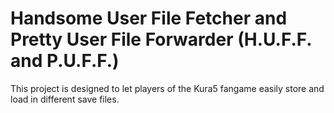 # Handsome User File Fetcher and Pretty User File Forwarder (H.U.F.F. and P.U.F.F.)
This project is designed to let players of the Kura5 fangame easily store and load in different save files.
